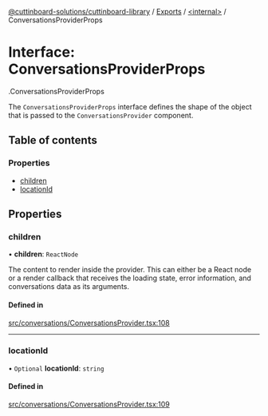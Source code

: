 [@cuttinboard-solutions/cuttinboard-library](../README.md) / [Exports](../modules.md) / [<internal\>](../modules/internal_-2.md) / ConversationsProviderProps

# Interface: ConversationsProviderProps

[<internal>](../modules/internal_-2.md).ConversationsProviderProps

The `ConversationsProviderProps` interface defines the shape of the
object that is passed to the `ConversationsProvider` component.

## Table of contents

### Properties

- [children](internal_-2.ConversationsProviderProps.md#children)
- [locationId](internal_-2.ConversationsProviderProps.md#locationid)

## Properties

### children

• **children**: `ReactNode`

The content to render inside the provider. This can
either be a React node or a render callback that receives the loading state,
error information, and conversations data as its arguments.

#### Defined in

[src/conversations/ConversationsProvider.tsx:108](https://github.com/Cuttinboard-Solutions/Cuttinboard-Library/blob/97c340c/src/conversations/ConversationsProvider.tsx#L108)

___

### locationId

• `Optional` **locationId**: `string`

#### Defined in

[src/conversations/ConversationsProvider.tsx:109](https://github.com/Cuttinboard-Solutions/Cuttinboard-Library/blob/97c340c/src/conversations/ConversationsProvider.tsx#L109)
